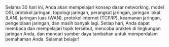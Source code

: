 Selama 30 hari ini, Anda akan mempelajari konsep dasar networking, model OSI, protokol jaringan, topologi jaringan, perangkat jaringan, jaringan lokal (LAN), jaringan luas (WAN), protokol internet (TCP/IP), keamanan jaringan, pengelolaan jaringan, dan masih banyak lagi. Setiap hari, Anda dapat membaca dan mempelajari topik tersebut, mencoba praktek di lingkungan jaringan Anda, dan mencari sumber daya tambahan untuk memperdalam pemahaman Anda. Selamat belajar!
